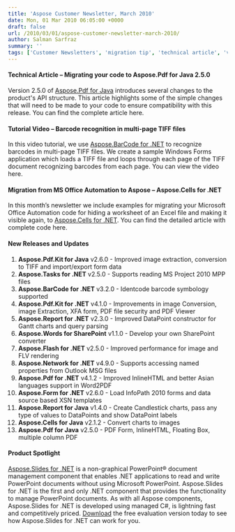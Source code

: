 ```yaml
---
title: 'Aspose Customer Newsletter, March 2010'
date: Mon, 01 Mar 2010 06:05:00 +0000
draft: false
url: /2010/03/01/aspose-customer-newsletter-march-2010/
author: Salman Sarfraz
summary: ''
tags: ['Customer Newsletters', 'migration tip', 'technical article', 'video tutorial']
---
```


#### Technical Article – Migrating your code to Aspose.Pdf for Java 2.5.0

Version 2.5.0 of [Aspose.Pdf for Java][1] introduces several changes to the product's API structure. This article highlights some of the simple changes that will need to be made to your code to ensure compatibility with this release. You can find the complete article here.

#### Tutorial Video – Barcode recognition in multi-page TIFF files

In this video tutorial, we use [Aspose.BarCode for .NET][2] to recognize barcodes in multi-page TIFF files. We create a sample Windows Forms application which loads a TIFF file and loops through each page of the TIFF document recognizing barcodes from each page. You can view the video here.

#### Migration from MS Office Automation to Aspose – Aspose.Cells for .NET

In this month’s newsletter we include examples for migrating your Microsoft Office Automation code for hiding a worksheet of an Excel file and making it visible again, to [Aspose.Cells for .NET][3]. You can find the detailed article with complete code here.

#### New Releases and Updates

1.  **Aspose.Pdf.Kit for Java** v2.6.0 - Improved image extraction, conversion to TIFF and import/export form data
2.  **Aspose.Tasks for .NET** v2.5.0 - Supports reading MS Project 2010 MPP files
3.  **Aspose.BarCode for .NET** v3.2.0 - Identcode barcode symbology supported
4.  **Aspose.Pdf.Kit for .NET** v4.1.0 - Improvements in image Conversion, image Extraction, XFA form, PDF file security and PDF Viewer
5.  **Aspose.Report for .NET** v2.3.0 - Improved DataPoint constructor for Gantt charts and query parsing
6.  **Aspose.Words for SharePoint** v1.1.0 - Develop your own SharePoint converter
7.  **Aspose.Flash for .NET** v2.5.0 - Improved performance for image and FLV rendering
8.  **Aspose.Network for .NET** v4.9.0 - Supports accessing named properties from Outlook MSG files
9.  **Aspose.Pdf for .NET** v4.1.2 - Improved InlineHTML and better Asian languages support in Word2PDF
10.  **Aspose.Form for .NET** v2.6.0 - Load InfoPath 2010 forms and data source based XSN templates
11.  **Aspose.Report for Java** v1.4.0 - Create Candlestick charts, pass any type of values to DataPoints and show DataPoint labels
12.  **Aspose.Cells for Java** v2.1.2 - Convert charts to images
13.  **Aspose.Pdf for Java** v2.5.0 - PDF Form, InlineHTML, Floating Box, multiple column PDF

#### Product Spotlight

[](http://www.aspose.com/community/files/51/.net-components/aspose.slides-for-.net/default.aspx)[][4][Aspose.Slides for .NET][5] is a non-graphical PowerPoint® document management component that enables .NET applications to read and write PowerPoint documents without using Microsoft PowerPoint. Aspose.Slides for .NET is the first and only .NET component that provides the functionality to manage PowerPoint documents. As with all Aspose components, Aspose.Slides for .NET is developed using managed C#, is lightning fast and competitively priced. [Download][6] the free evaluation version today to see how Aspose.Slides for .NET can work for you.




[1]: http://www.aspose.com/categories/java-components/aspose.pdf-for-java/default.aspx
[2]: http://www.aspose.com/categories/.net-components/aspose.barcode-for-.net/default.aspx
[3]: http://www.aspose.com/categories/.net-components/aspose.cells-for-.net/default.aspx
[4]: http://www.aspose.com/categories/.net-components/aspose.form-for-.net/default.aspx
[5]: https://github.com/aspose-page/Aspose.Page-for-.NET
[6]: http://www.aspose.com/community/files/51/.net-components/aspose.slides-for-.net/default.aspx



